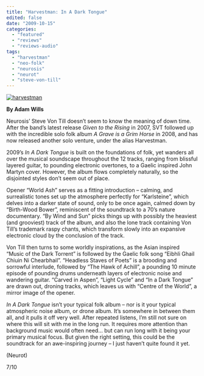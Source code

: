 ```yaml
---
title: "Harvestman: In A Dark Tongue"
edited: false
date: "2009-10-15"
categories:
  - "featured"
  - "reviews"
  - "reviews-audio"
tags:
  - "harvestman"
  - "neo-folk"
  - "neurosis"
  - "neurot"
  - "steve-von-till"
---
```


[![harvestman](http://www.hellbound.ca/wp-content/uploads/2009/10/harvestman-300x300.jpg "harvestman")](http://www.hellbound.ca/wp-content/uploads/2009/10/harvestman.jpg)

**By Adam Wills**

Neurosis’ Steve Von Till doesn’t seem to know the meaning of down time. After the band’s latest release _Given to the Rising_ in 2007, SVT followed up with the incredible solo folk album _A Grave is a Grim Horse_ in 2008, and has now released another solo venture, under the alias Harvestman.

2009’s _In A Dark Tongue_ is built on the foundations of folk, yet wanders all over the musical soundscape throughout the 12 tracks, ranging from blissful layered guitar, to pounding electronic overtones, to a Gaelic inspired John Martyn cover. However, the album flows completely naturally, so the disjointed styles don’t seem out of place.

Opener “World Ash” serves as a fitting introduction – calming, and surrealistic tones set up the atmosphere perfectly for “Karlsteine”, which delves into a darker state of sound, only to be once again, calmed down by “Birth-Wood Bower”, reminiscent of the soundtrack to a 70’s nature documentary. “By Wind and Sun” picks things up with possibly the heaviest (and grooviest) track of the album, and also the lone track containing Von Till’s trademark raspy chants, which transform slowly into an expansive electronic cloud by the conclusion of the track.

Von Till then turns to some worldly inspirations, as the Asian inspired “Music of the Dark Torrent” is followed by the Gaelic folk song “Eibhli Ghail Chiuin Ni Chearbhail”. “Headless Staves of Poets” is a brooding and sorrowful interlude, followed by “The Hawk of Achill”, a pounding 10 minute episode of pounding drums underneath layers of electronic noise and wandering guitar. “Carved in Aspen”, “Light Cycle” and “In a Dark Tongue” are drawn out, droning tracks, which leaves us with “Centre of the World”, a mirror image of the opener.

_In A Dark Tongue_ isn’t your typical folk album – nor is it your typical atmospheric noise album, or drone album. It’s somewhere in between them all, and it pulls it off very well. After repeated listens, I’m still not sure on where this will sit with me in the long run. It requires more attention than background music would often need… but can run long with it being your primary musical focus. But given the right setting, this could be the soundtrack for an awe-inspiring journey – I just haven’t quite found it yet.

(Neurot)

7/10
